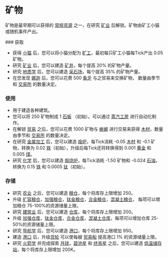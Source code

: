 # 矿物

  <p>矿物是最早期可以获得的 <a href="?file=003-资源大全/005-资源介绍#常规资源">常规资源</a> 之一，在研究 <a href="?file=001-猫咪百科/03-科学/01-科学#矿业">矿业</a> 后解锁。矿物由矿工小猫或随机事件产出。</p>
### 获取

   <ul>
    <li>获得 <a href="?file=003-资源大全/18-小猫">小猫</a> 后，您可以将小猫分配为 <a href="?file=001-猫咪百科/02-村庄#矿工">旷工</a>，最初每只矿工小猫每Tick产出 0.05 矿物。</li>
    <li>研究 <a href="?file=001-猫咪百科/03-科学/01-科学#矿业">矿业</a> 后，您可以建造 <a href="?file=001-猫咪百科/01-建筑物/05-资源建筑#矿井">矿井</a>，每个提高 20% 的矿物产量。</li>
    <li>研究 <a href="?file=001-猫咪百科/03-科学/01-科学#地质学">地质学</a> 后，您可以建造 <a href="?file=001-猫咪百科/01-建筑物/05-资源建筑#采石场">采石场</a>，每个提高 35% 的矿物产量。</li>
    <li>在您发现 <a href="?file=001-猫咪百科/05-贸易">娜迦</a> 后，您可以花费 500 <a href="?file=003-资源大全/43-象牙">象牙</a> 与之贸易来交换矿物， 数量由季节和 <a href="?file=001-猫咪百科/01-建筑物/08-其它建筑#交易所">交易所</a> 的数量决定。</li>  
   </ul>

### 使用

   <ul>
    <li>用于建造各种建筑。</li>
    <li>您可以将 250 矿物制成 1 <a href="?file=003-资源大全/28-石板">石板</a> （初始）。可以通过 <a href="?file=001-猫咪百科/01-建筑物/06-工业建筑#蒸汽工房">蒸汽工房</a> 进行自动化制作。</li>
    <li>在解锁 <a href="?file=001-猫咪百科/05-贸易">贸易</a> 之后，您可以花费 1000 矿物与 <a href="?file=001-猫咪百科/05-贸易">蜥蜴</a> 进行交易来获得 <a href="?file=003-资源大全/02-木材">木材</a>，数量由季节和 <a href="?file=001-猫咪百科/01-建筑物/08-其它建筑#交易所">交易所</a> 的数量决定。</li>
    <li>在研究 <a href="?file=001-猫咪百科/03-科学/01-科学#金属加工">金属加工</a> 后，您可以建造 <a href="?file=001-猫咪百科/01-建筑物/06-工业建筑#熔炉">熔炉</a>，每Tick消耗 -0.05 <a href="?file=003-资源大全/02-木材">木材</a> 和 -0.1 矿物，转换为 0.02 <a href="?file=003-资源大全/05-铁">铁</a>（初始），升级后每Tick还将转换得到 0.001 <a href="?file=003-资源大全/07-黄金">黄金</a> 和 0.005 <a href="?file=003-资源大全/04-煤">煤</a>。</li>
    <li>研究 <a href="?file=001-猫咪百科/03-科学/01-科学#化学">化学</a> 后，您可以建造 <a href="?file=001-猫咪百科/01-建筑物/06-工业建筑#煅烧炉">煅烧炉</a>，每Tick消耗 -1.50 矿物和 -0.024 <a href="?file=003-资源大全/08-石油">石油</a>，转换为 0.15 <a href="?file=003-资源大全/05-铁">铁</a> 和 0.0005 <a href="?file=003-资源大全/09-钛">钛</a>（初始）。</li>
   </ul>


### 存储

   <ul>
    <li>研究 <a href="?file=001-猫咪百科/03-科学/01-科学#农业">农业</a> 之后，您可以建造 <a href="?file=001-猫咪百科/01-建筑物/04-存储建筑#粮仓">粮仓</a>，每个将库存上限增加 250。
    <li>升级 <a href="?file=001-猫咪百科/04-工坊/01-升级#扩容粮仓">扩容粮仓</a>，<a href="?file=001-猫咪百科/04-工坊/01-升级#加强粮仓">加强粮仓</a>，<a href="?file=001-猫咪百科/04-工坊/01-升级#钛金粮仓">钛金粮仓</a>，<a href="?file=001-猫咪百科/04-工坊/01-升级#合金粮仓">合金粮仓</a>，<a href="?file=001-猫咪百科/04-工坊/01-升级#混凝土粮仓">混凝土粮仓</a>， 每项可以增加粮仓 75-100%的资源储量上限。</li>
    <li>研究 <a href="?file=001-猫咪百科/03-科学/01-科学#建筑业">建筑业</a> 后，您可以建造 <a href="?file=001-猫咪百科/01-建筑物/04-存储建筑#仓库">仓库</a>，每个将库存上限增加 200。 </li>
    <li>升级 <a href="?file=001-猫咪百科/04-工坊/01-升级#加强仓库">加强仓库</a>，<a href="?file=001-猫咪百科/04-工坊/01-升级#钛金仓库">钛金仓库</a>，<a href="?file=001-猫咪百科/04-工坊/01-升级#合金仓库">合金仓库</a>，<a href="?file=001-猫咪百科/04-工坊/01-升级#混凝土仓库">混凝土仓库</a>，每项可以增加仓库 25-50%的资源储量上限。</li>
    <li>研究 <a href="?file=001-猫咪百科/03-科学/01-科学#导航学">导航学</a> 后，您可以建造 <a href="?file=001-猫咪百科/01-建筑物/04-存储建筑#港口">港口</a>，每个将库存上限增加 950。 </li>
    <li>建造 <a href="?file=001-猫咪百科/01-建筑物/04-存储建筑#港口">港口</a> 后，升级<a href="??file=001-猫咪百科/04-工坊/01-升级#货轮">货轮</a> 可以使每艘 <a href="?file=003-资源大全/26-贸易船">贸易船</a> 提高港口 1% 的资源储量上限。</li>
    <li>研究 <a href="?file=001-猫咪百科/03-科学/01-科学#火箭学">火箭学</a> 并完成探索 <a href="?file=001-猫咪百科/07-空间/01-地面控制#探索月球">月球</a>，<a href="?file=001-猫咪百科/07-空间/01-地面控制#探索碧池星">碧池星</a> 和 <a href="?file=001-猫咪百科/07-空间/01-地面控制#探索终焉星">终焉星</a> 之后，您可以建造 <a href="?file=001-猫咪百科/07-空间/08-终焉#低温储存站">低温储存站</a>，每个将库存上限增加 200K。</li>
   </ul>
